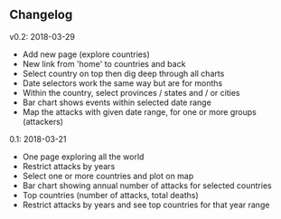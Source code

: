 ## Changelog

v0.2: 2018-03-29

- Add new page (explore countries)
- New link from 'home' to countries and back
- Select country on top then dig deep through all charts
- Date selectors work the same way but are for months
- Within the country, select provinces / states and / or cities
- Bar chart shows events within selected date range 
- Map the attacks with given date range, for one or more groups (attackers)

0.1: 2018-03-21

- One page exploring all the world
- Restrict attacks by years
- Select one or more countries and plot on map
- Bar chart showing annual number of attacks for selected countries
- Top countries (number of attacks, total deaths)
- Restrict attacks by years and see top countries for that year range
